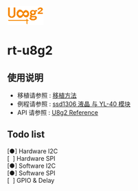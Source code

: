 ![u8g2 logo](u8g2_logo.png)
# rt-u8g2

## 使用说明

- 移植请参照 : [移植方法](../port/README.md)
- 例程请参照 : [ssd1306 液晶 与 YL-40 模块](../examples/README.md)
- API 请参照 : [U8g2 Reference](https://github.com/olikraus/u8g2/wiki/u8g2reference)


## Todo list

[●] Hardware I2C  
[&nbsp;&nbsp;] Hardware SPI  
[●] Software I2C  
[●] Software SPI  
[&nbsp;&nbsp;] GPIO & Delay  

